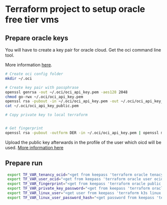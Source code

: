 # Terraform project to setup oracle free tier vms

## Prepare oracle keys

You will have to create a key pair for oracle cloud. Get the oci command line tool.

More information [here](https://docs.oracle.com/en-us/iaas/Content/API/SDKDocs/cliinstall.htm#InstallingCLI__linux_and_unix).

```bash
# Create oci config folder
mkdir ~/.oci

# Create key pair with passphrase
openssl genrsa -out ~/.oci/oci_api_key.pem -aes128 2048        
chmod go-rwx ~/.oci/oci_api_key.pem
openssl rsa -pubout -in ~/.oci/oci_api_key.pem -out ~/.oci/oci_api_key_public.pem
cat ~/.oci/oci_api_key_public.pem

# Copy private key to local terraform


# Get fingerprint
openssl rsa -pubout -outform DER -in ~/.oci/oci_api_key.pem | openssl md5 -c
```

Upload the public key afterwards in the profile of the user which oicd will be used. [More information here](https://docs.oracle.com/en-us/iaas/Content/API/Concepts/apisigningkey.htm#three)

## Prepare run

```bash
 export TF_VAR_tenancy_ocid="<get from keepass 'terraform oracle tenacy ocid'>"
 export TF_VAR_user_ocid="<get from keepass 'terraform oracle user ocid'>"
 export TF_VAR_fingerprint="<get from keepass 'terraform oracle public key fingerprint'>"
 export TF_VAR_private_key_password="<get from keepass 'terraform oracle private key passphrase'>"
 export TF_VAR_linux_user="<get user from keepass 'terraform k3s linux user'>"
 export TF_VAR_linux_user_password_hash="<get password from keepass 'terraform k3s linux user'>"
```
